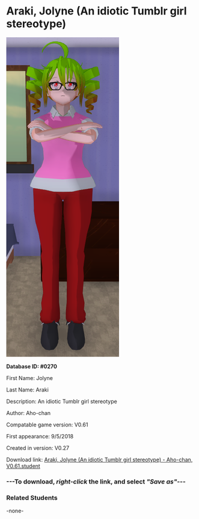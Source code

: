 # Araki, Jolyne (An idiotic Tumblr girl stereotype)

<img src="../../Files/Images/Araki, Jolyne (An idiotic Tumblr girl stereotype).png" title="Araki, Jolyne (An idiotic Tumblr girl stereotype) - Aho-chan, V0.61">

**Database ID: #0270**

First Name: Jolyne

Last Name: Araki

Description: An idiotic Tumblr girl stereotype

Author: Aho-chan

Compatable game version: V0.61

First appearance: 9/5/2018

Created in version: V0.27

Download link: <a href="https://raw.githubusercontent.com/Arbiter1223/Daigaku-Gurashi-Custom-Students/master/Files/Student%20Files/Araki%2C%20Jolyne%20(An%20idiotic%20Tumblr%20girl%20stereotype)%20-%20Aho-chan%2C%20V0.61.student">Araki, Jolyne (An idiotic Tumblr girl stereotype) - Aho-chan, V0.61.student</a>

### ---**To download, _right-click_ the link, and select _"Save as"_**---

### Related Students

-none-
